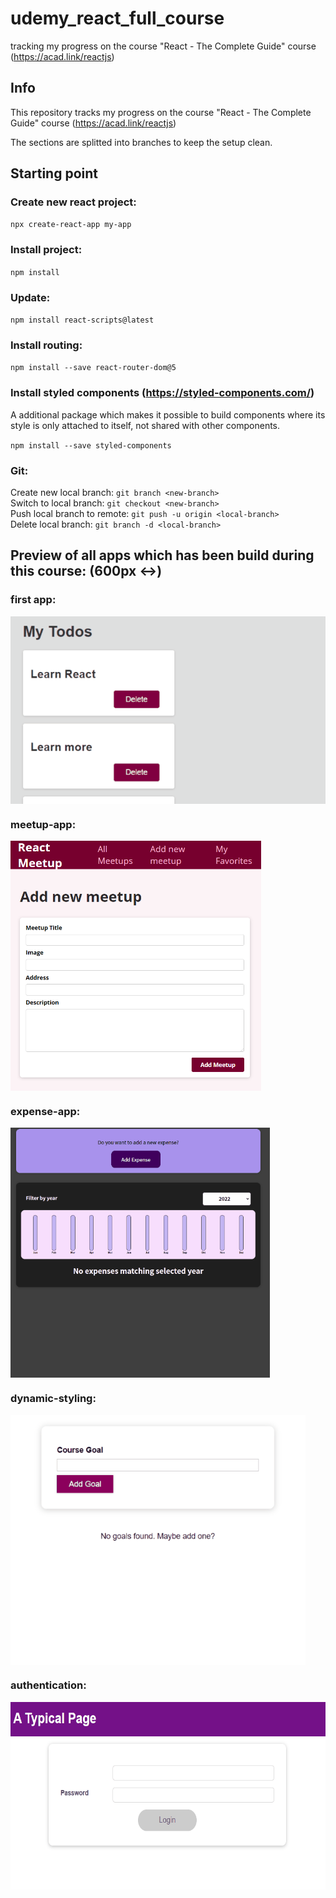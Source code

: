 # udemy_react_full_course

tracking my progress on the course "React - The Complete Guide" course (https://acad.link/reactjs)

## Info

This repository tracks my progress on the course "React - The Complete Guide" course (https://acad.link/reactjs)

The sections are splitted into branches to keep the setup clean.

## Starting point

### Create new react project:

`npx create-react-app my-app`

### Install project:

`npm install`

### Update:

`npm install react-scripts@latest`

### Install routing:

`npm install --save react-router-dom@5`

### Install styled components (https://styled-components.com/)

A additional package which makes it possible to build components where its style is only attached to itself, not shared with other components.

`npm install --save styled-components`

### Git:

Create new local branch: `git branch <new-branch>` \
Switch to local branch: `git checkout <new-branch>` \
Push local branch to remote: `git push -u origin <local-branch>` \
Delete local branch: `git branch -d <local-branch>`

## Preview of all apps which has been build during this course: (600px <->)

### first app:
<img align="center" height="300px" src="https://github.com/RaphaelBecker/udemy_react_full_course/blob/main/previews/01-first-app.gif">  

### meetup-app:
<img align="center" height="400px" src="https://github.com/RaphaelBecker/udemy_react_full_course/blob/main/previews/02-meetup-app.PNG">  

### expense-app: 
<img align="center" height="400px" src="https://github.com/RaphaelBecker/udemy_react_full_course/blob/main/previews/03-expense-app.gif">  

### dynamic-styling:
<img align="center" height="400px" src="https://github.com/RaphaelBecker/udemy_react_full_course/blob/main/previews/04-dynamic-styling.gif">  

### authentication:
<img align="center" height="300px" src="https://github.com/RaphaelBecker/udemy_react_full_course/blob/main/previews/07-advanced-concepts.gif">  
